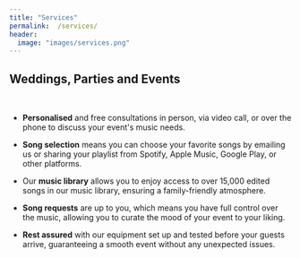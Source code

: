 ```yaml
---
title: "Services"
permalink:  /services/
header:
  image: "images/services.png"
---
```

## Weddings, Parties and Events

<br>

- **Personalised** and free consultations in person, via video call, or over the phone to discuss your event's music needs.

- **Song selection** means you can choose your favorite songs by emailing us or sharing your playlist from Spotify, Apple Music, Google Play, or other platforms.

- Our **music library** allows you to enjoy access to over 15,000 edited songs in our music library, ensuring a family-friendly atmosphere.

- **Song requests** are up to you, which means you have full control over the music, allowing you to curate the mood of your event to your liking.

- **Rest assured** with our equipment set up and tested before your guests arrive, guaranteeing a smooth event without any unexpected issues.
